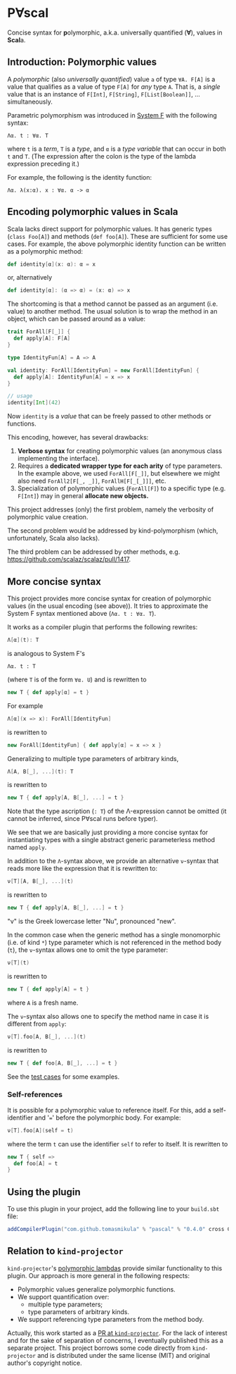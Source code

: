 # P∀scal
Concise syntax for **p**olymorphic, a.k.a. universally quantified (**∀**), values in **Scal**a.

## Introduction: Polymorphic values

A _polymorphic_ (also _universally quantified_) value `a` of type `∀A. F[A]` is a value that qualifies
as a value of type `F[A]` for _any_ type `A`. That is, a _single_ value that is an instance of
`F[Int]`, `F[String]`, `F[List[Boolean]]`, ... simultaneously.

Parametric polymorphism was introduced in [System F](https://en.wikipedia.org/wiki/System_F) with the following syntax:

```
Λα. t : ∀α. T
```
where `t` is a _term_, `T` is a _type_, and `α` is a _type variable_ that can occur in both `t` and `T`.
(Τhe expression after the colon is the type of the lambda expression preceding it.)

For example, the following is the identity function:

```
Λα. λ(x:α). x : ∀α. α -> α
```

## Encoding polymorphic values in Scala

Scala lacks direct support for polymorphic values. It has generic types (`class Foo[A]`) and methods (`def foo[A]`).
These are sufficient for some use cases. For example, the above polymorphic identity function can be written as a polymorphic method:

```scala
def identity[α](x: α): α = x
```

or, alternatively

```scala
def identity[α]: (α => α) = (x: α) => x
```

The shortcoming is that a method cannot be passed as an argument (i.e. value) to another method.
The usual solution is to wrap the method in an object, which can be passed around as a value:

```scala
trait ForAll[F[_]] {
  def apply[A]: F[A]
}

type IdentityFun[A] = A => A

val identity: ForAll[IdentityFun] = new ForAll[IdentityFun] {
  def apply[A]: IdentityFun[A] = x => x
}

// usage
identity[Int](42)
```

Now `identity` is a _value_ that can be freely passed to other methods or functions.

This encoding, however, has several drawbacks:
 1. **Verbose syntax** for creating polymorphic values (an anonymous class implementing the interface).
 1. Requires a **dedicated wrapper type for each arity** of type parameters.
   In the example above, we used `ForAll[F[_]]`, but elsewhere we might also need
   `ForAll2[F[_, _]]`, `ForAllH[F[_[_]]]`, etc.
 1. Specialization of polymorphic values (`ForAll[F]`) to a specific type (e.g. `F[Int]`) may in general **allocate new objects.**

This project addresses (only) the first problem, namely the verbosity of polymorphic value creation.

The second problem would be addressed by kind-polymorphism (which, unfortunately, Scala also lacks).

The third problem can be addressed by other methods, e.g. https://github.com/scalaz/scalaz/pull/1417.

## More concise syntax

This project provides more concise syntax for creation of polymorphic values (in the usual encoding (see above)).
It tries to approximate the System F syntax mentioned above (`Λα. t : ∀α. T`).

It works as a compiler plugin that performs the following rewrites:

```scala
Λ[α](t): T
```
is analogous to System F's
```
Λα. t : T
```
(where `T` is of the form `∀α. U`)
and is rewritten to 
```scala
new T { def apply[α] = t }
```
For example
```scala
Λ[α](x => x): ForAll[IdentityFun]
```
is rewritten to
```scala
new ForAll[IdentityFun] { def apply[α] = x => x }
```

Generalizing to multiple type parameters of arbitrary kinds,
```scala
Λ[A, B[_], ...](t): T
```
is rewritten to
```scala
new T { def apply[A, B[_], ...] = t }
```

Note that the type ascription (`: T`) of the Λ-expression cannot be omitted
(it cannot be inferred, since P∀scal runs before typer).

We see that we are basically just providing a more concise syntax for instantiating types with
a single abstract generic parameterless method named `apply`.

In addition to the `Λ`-syntax above, we provide an alternative `ν`-syntax that reads more like
the expression that it is rewritten to:

```scala
ν[T][A, B[_], ...](t)
```
is rewritten to
```scala
new T { def apply[A, B[_], ...] = t }
```
"ν" is the Greek lowercase letter "Nu", pronounced "new".

In the common case when the generic method has a single monomorphic (i.e. of kind `*`) type parameter
which is not referenced in the method body (`t`), the `ν`-syntax allows one to omit the type parameter:

```scala
ν[T](t)
```
is rewritten to
```scala
new T { def apply[A] = t }
```
where `A` is a fresh name.

The `ν`-syntax also allows one to specify the method name in case it is different from `apply`:

```scala
ν[T].foo[A, B[_], ...](t)
```
is rewritten to
```scala
new T { def foo[A, B[_], ...] = t }
```

See the [test cases](https://github.com/TomasMikula/pascal/blob/master/src/test/scala/pascal/polyval.scala) for some examples.

### Self-references

It is possible for a polymorphic value to reference itself. For this, add a self-identifier and '`=`' before the polymorphic body. For example:

```scala
ν[T].foo[A](self = t)

```

where the term `t` can use the identifier `self` to refer to itself. It is rewritten to

```scala
new T { self =>
  def foo[A] = t
}
```

## Using the plugin

To use this plugin in your project, add the following line to your `build.sbt` file:

```scala
addCompilerPlugin("com.github.tomasmikula" % "pascal" % "0.4.0" cross CrossVersion.full)
```

## Relation to `kind-projector`

`kind-projector`'s [polymorphic lambdas](https://github.com/non/kind-projector#polymorphic-lambda-values)
provide similar functionality to this plugin. Our approach is more general in the following respects:
 - Polymorphic values generalize polymorphic functions.
 - We support quantification over:
   - multiple type parameters;
   - type parameters of arbitrary kinds.
 - We support referencing type parameters from the method body.
 
 Actually, this work started as a [PR at `kind-projector`](https://github.com/non/kind-projector/pull/54).
 For the lack of interest and for the sake of separation of concerns,
 I eventually published this as a separate project. This project borrows some code directly from
 `kind-projector` and is distributed under the same license (MIT) and original author's copyright notice.
